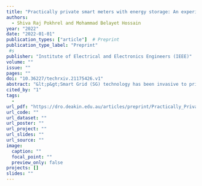 ```yaml
---
title: "Practically private smart meters with energy storage: An experience-driven approach"
authors:
  - Shiva Raj Pokhrel and Mohammad Belayet Hossain
year: "2022"
date: "2022-01-01"
publication_types: ["article"]  # Preprint
publication_type_label: "Preprint"
 #s
publisher: "Institute of Electrical and Electronics Engineers (IEEE)"
volume: ""
issue: ""
pages: ""
doi: "10.36227/techrxiv.21175426.v1"
abstract: "&lt;p&gt;Smart Grid (SG) technology has been invasive to privacy -- the proponents of SG have little assurance that personal data originating from smart meters (SMs) are entirely private. In recent years, new momentum has been building up for a major rethink on the privacy-preserving mechanism for personal SM data, which is essential for efficient utilization of the advances in SG.&lt;/p&gt;"
cited_by: "1"
tags:
  - 
url_pdf: "https://dro.deakin.edu.au/articles/preprint/Practically_Private_Smart_Meters_with_Energy_Storage_An_Experience-Driven_Approach/21175426/1/files/37548748.pdf"
url_code: ""
url_dataset: ""
url_poster: ""
url_project: ""
url_slides: ""
url_source: ""
image:
  caption: ""
  focal_point: ""
  preview_only: false
projects: []
slides: ""
---
```

